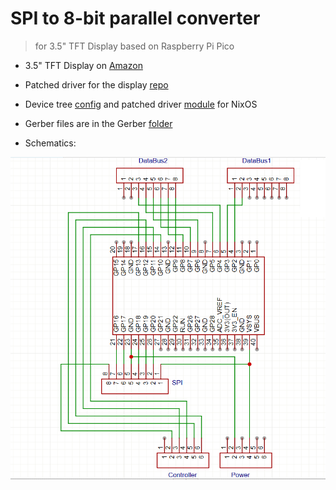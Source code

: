 # SPI to 8-bit parallel converter

> for 3.5" TFT Display based on Raspberry Pi Pico

- 3.5" TFT Display on [Amazon](https://a.co/d/hsLOjUq)

- Patched driver for the display [repo](https://github.com/exor2008/ili9486patch)

- Device tree [config](https://github.com/exor2008/nixos-rpi-4/blob/main/system/rpi-hardware.nix) and patched driver [module](https://github.com/exor2008/nixos-rpi-4/tree/main/system/ili9486) for NixOS

- Gerber files are in the Gerber [folder](https://github.com/exor2008/ili9486-spi-to-8bit/Gerber)
- Schematics:

<img src="Scheme/Scheme.png" alt="drawing"/>
